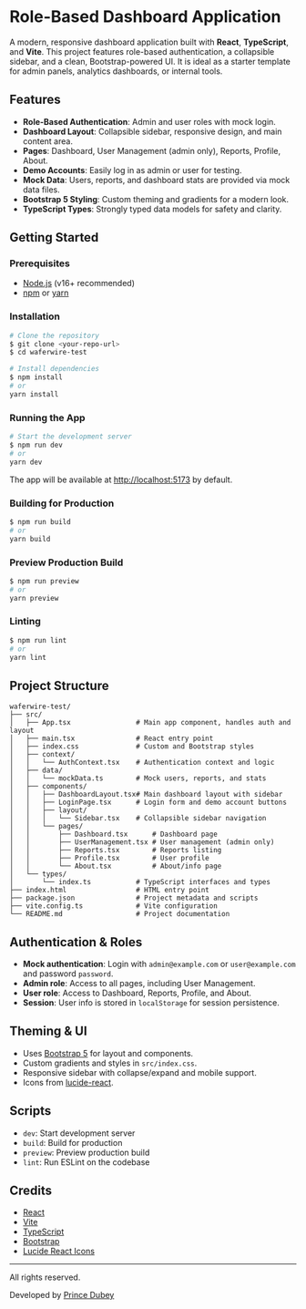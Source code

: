 # Role-Based Dashboard Application

A modern, responsive dashboard application built with **React**, **TypeScript**, and **Vite**. This project features role-based authentication, a collapsible sidebar, and a clean, Bootstrap-powered UI. It is ideal as a starter template for admin panels, analytics dashboards, or internal tools.

## Features

- **Role-Based Authentication**: Admin and user roles with mock login.
- **Dashboard Layout**: Collapsible sidebar, responsive design, and main content area.
- **Pages**: Dashboard, User Management (admin only), Reports, Profile, About.
- **Demo Accounts**: Easily log in as admin or user for testing.
- **Mock Data**: Users, reports, and dashboard stats are provided via mock data files.
- **Bootstrap 5 Styling**: Custom theming and gradients for a modern look.
- **TypeScript Types**: Strongly typed data models for safety and clarity.

## Getting Started

### Prerequisites
- [Node.js](https://nodejs.org/) (v16+ recommended)
- [npm](https://www.npmjs.com/) or [yarn](https://yarnpkg.com/)

### Installation

```bash
# Clone the repository
$ git clone <your-repo-url>
$ cd waferwire-test

# Install dependencies
$ npm install
# or
yarn install
```

### Running the App

```bash
# Start the development server
$ npm run dev
# or
yarn dev
```

The app will be available at [http://localhost:5173](http://localhost:5173) by default.

### Building for Production

```bash
$ npm run build
# or
yarn build
```

### Preview Production Build

```bash
$ npm run preview
# or
yarn preview
```

### Linting

```bash
$ npm run lint
# or
yarn lint
```

## Project Structure

```
waferwire-test/
├── src/
│   ├── App.tsx                # Main app component, handles auth and layout
│   ├── main.tsx               # React entry point
│   ├── index.css              # Custom and Bootstrap styles
│   ├── context/
│   │   └── AuthContext.tsx    # Authentication context and logic
│   ├── data/
│   │   └── mockData.ts        # Mock users, reports, and stats
│   ├── components/
│   │   ├── DashboardLayout.tsx# Main dashboard layout with sidebar
│   │   ├── LoginPage.tsx      # Login form and demo account buttons
│   │   ├── layout/
│   │   │   └── Sidebar.tsx    # Collapsible sidebar navigation
│   │   └── pages/
│   │       ├── Dashboard.tsx      # Dashboard page
│   │       ├── UserManagement.tsx # User management (admin only)
│   │       ├── Reports.tsx        # Reports listing
│   │       ├── Profile.tsx        # User profile
│   │       └── About.tsx          # About/info page
│   └── types/
│       └── index.ts           # TypeScript interfaces and types
├── index.html                 # HTML entry point
├── package.json               # Project metadata and scripts
├── vite.config.ts             # Vite configuration
└── README.md                  # Project documentation
```

## Authentication & Roles
- **Mock authentication**: Login with `admin@example.com` or `user@example.com` and password `password`.
- **Admin role**: Access to all pages, including User Management.
- **User role**: Access to Dashboard, Reports, Profile, and About.
- **Session**: User info is stored in `localStorage` for session persistence.

## Theming & UI
- Uses [Bootstrap 5](https://getbootstrap.com/) for layout and components.
- Custom gradients and styles in `src/index.css`.
- Responsive sidebar with collapse/expand and mobile support.
- Icons from [lucide-react](https://lucide.dev/).

## Scripts
- `dev`: Start development server
- `build`: Build for production
- `preview`: Preview production build
- `lint`: Run ESLint on the codebase

## Credits
- [React](https://react.dev/)
- [Vite](https://vitejs.dev/)
- [TypeScript](https://www.typescriptlang.org/)
- [Bootstrap](https://getbootstrap.com/)
- [Lucide React Icons](https://lucide.dev/)

---

All rights reserved.

Developed by [Prince Dubey](https://www.princedubey.com)

